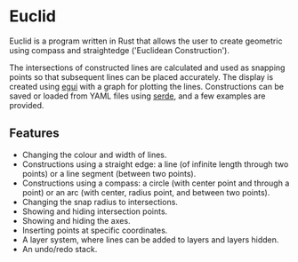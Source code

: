 # Euclid
Euclid is a program written in Rust that allows the user to create geometric using compass and straightedge ('Euclidean Construction').

The intersections of constructed lines are calculated and used as snapping points so that subsequent lines can be placed accurately.
The display is created using [egui](https://github.com/emilk/egui) with a graph for plotting the lines.
Constructions can be saved or loaded from YAML files using [serde](https://github.com/serde-rs/serde), and a few examples are provided.

## Features
- Changing the colour and width of lines.
- Constructions using a straight edge: a line (of infinite length through two points) or a line segment (between two points).
- Constructions using a compass: a circle (with center point and through a point) or an arc (with center, radius point, and between two points).
- Changing the snap radius to intersections.
- Showing and hiding intersection points.
- Showing and hiding the axes.
- Inserting points at specific coordinates.
- A layer system, where lines can be added to layers and layers hidden.
- An undo/redo stack.
